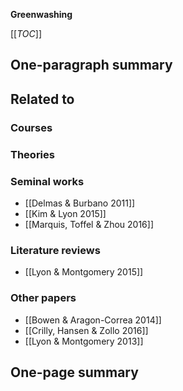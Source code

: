 **Greenwashing**

[[_TOC_]]

## One-paragraph summary

## Related to

### Courses

### Theories

### Seminal works
* [[Delmas & Burbano 2011]]
* [[Kim & Lyon 2015]]
* [[Marquis, Toffel & Zhou 2016]]

### Literature reviews
* [[Lyon & Montgomery 2015]]

### Other papers
* [[Bowen & Aragon-Correa 2014]]
* [[Crilly, Hansen & Zollo 2016]]
* [[Lyon & Montgomery 2013]]

## One-page summary